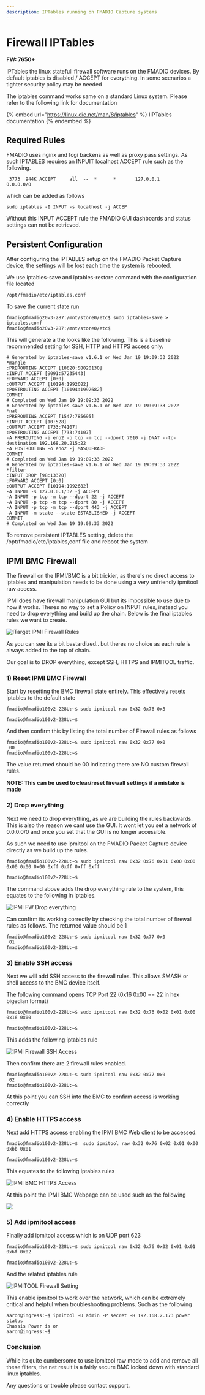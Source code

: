 ```yaml
---
description: IPTables running on FMADIO Capture systems
---
```


# Firewall IPTables

**FW: 7650+**

IPTables the linux statefull firewall software runs on the FMADIO devices. By default iptables is disabled / ACCEPT for everything. In some scenarios a tighter security policy may be needed

The iptables command works same on a standard Linux system. Please refer to the following link for documentation

{% embed url="https://linux.die.net/man/8/iptables" %}
IIPTables documentation
{% endembed %}

## Required Rules

FMADIO uses nginx and fcgi backens as well as proxy pass settings. As such IPTABLES requires an INPUIT localhost ACCEPT rule such as the following.

```
 3773  944K ACCEPT     all  --  *      *       127.0.0.1            0.0.0.0/0
```

which can be added as follows

```
sudo iptables -I INPUT -s localhost -j ACCEP
```

Without this INPUT ACCEPT rule the FMADIO GUI dashboards and status settings can not be retrieved.

## Persistent Configuration

After configuring the IPTABLES setup on the FMADIO Packet Capture device, the settings will be lost each time the system is rebooted.&#x20;

We use iptables-save and iptables-restore command with the configuration file located

```
/opt/fmadio/etc/iptables.conf
```

To save the current state run

```
fmadio@fmadio20v3-287:/mnt/store0/etc$ sudo iptables-save > iptables.conf
fmadio@fmadio20v3-287:/mnt/store0/etc$
```

This will generate a the looks like the following. This is a baseline recommended setting for SSH, HTTP and HTTPS access only.

```
# Generated by iptables-save v1.6.1 on Wed Jan 19 19:09:33 2022
*mangle
:PREROUTING ACCEPT [10620:58020130]
:INPUT ACCEPT [9091:57235443]
:FORWARD ACCEPT [0:0]
:OUTPUT ACCEPT [10194:1992682]
:POSTROUTING ACCEPT [10194:1992682]
COMMIT
# Completed on Wed Jan 19 19:09:33 2022
# Generated by iptables-save v1.6.1 on Wed Jan 19 19:09:33 2022
*nat
:PREROUTING ACCEPT [1547:785695]
:INPUT ACCEPT [10:528]
:OUTPUT ACCEPT [733:74107]
:POSTROUTING ACCEPT [733:74107]
-A PREROUTING -i eno2 -p tcp -m tcp --dport 7010 -j DNAT --to-destination 192.168.20.215:22
-A POSTROUTING -o eno2 -j MASQUERADE
COMMIT
# Completed on Wed Jan 19 19:09:33 2022
# Generated by iptables-save v1.6.1 on Wed Jan 19 19:09:33 2022
*filter
:INPUT DROP [98:13320]
:FORWARD ACCEPT [0:0]
:OUTPUT ACCEPT [10194:1992682]
-A INPUT -s 127.0.0.1/32 -j ACCEPT
-A INPUT -p tcp -m tcp --dport 22 -j ACCEPT
-A INPUT -p tcp -m tcp --dport 80 -j ACCEPT
-A INPUT -p tcp -m tcp --dport 443 -j ACCEPT
-A INPUT -m state --state ESTABLISHED -j ACCEPT
COMMIT
# Completed on Wed Jan 19 19:09:33 2022

```



To remove persistent IPTABLES setting, delete the /opt/fmadio/etc/iptables,conf file and reboot the system

## IPMI BMC Firewall

The firewall on the IPMI/BMC is a bit trickier, as there's no direct access to iptables and manipulation needs to be done using a very unfriendly ipmitool raw access.

IPMI does have firewall manipulation GUI but its impossible to use due to how it works. Theres no way to set a Policy on INPUT rules, instead you need to drop everything and build up the chain. Below is the final iptables rules we want to create.

![ITarget IPMI Firewall Rules](<../.gitbook/assets/image (3) (1).png>)

As you can see its a bit bastardized.. but theres no choice as each rule is always added to the top of chain.

Our goal is to DROP everything, except SSH, HTTPS and IPMITOOL traffic.

### 1) Reset IPMI BMC Firewall

Start by resetting the BMC firewall state entirely.  This effectively resets iptables to the default state

```
fmadio@fmadio100v2-228U:~$ sudo ipmitool raw 0x32 0x76 0x8

fmadio@fmadio100v2-228U:~$
```

And then confirm this by listing the total number of Firewall rules as follows

```
fmadio@fmadio100v2-228U:~$ sudo ipmitool raw 0x32 0x77 0x0
 00
fmadio@fmadio100v2-228U:~$

```

The value returned should be 00 indicating there are NO custom firewall rules.

**NOTE: This can be used to clear/reset firewall settings if a mistake is made**

### 2) Drop everything

Next we need to drop everything, as we are building the rules backwards. This is also the reason we cant use the GUI. It wont let you set a network of 0.0.0.0/0  and once you set that the GUI is no longer accessible.

As such we need to use ipmitool on the FMADIO Packet Capture device directly as we build up the rules.

```
fmadio@fmadio100v2-228U:~$ sudo ipmitool raw 0x32 0x76 0x01 0x00 0x00 0x00 0x00 0x00 0xff 0xff 0xff 0xff

fmadio@fmadio100v2-228U:~$

```

The command above adds the drop everything rule to the system, this equates to the following in iptables.

![IPMI FW Drop everything](<../.gitbook/assets/image (1) (1) (1) (2).png>)

Can confirm its working correctly by checking the total number of firewall rules as follows. The returned value should be 1

```
fmadio@fmadio100v2-228U:~$ sudo ipmitool raw 0x32 0x77 0x0
 01
fmadio@fmadio100v2-228U:~$

```

### 3) Enable SSH access

Next we will add SSH access to the firewall rules. This allows SMASH or shell access to the BMC device itself.

The following command opens TCP Port 22   (0x16 0x00 == 22 in hex bigedian format)

```
fmadio@fmadio100v2-228U:~$ sudo ipmitool raw 0x32 0x76 0x02 0x01 0x00 0x16 0x00

fmadio@fmadio100v2-228U:~$
```

This adds the following iptables rule

![IPMI Firewall SSH Access](<../.gitbook/assets/image (1) (1) (2).png>)

Then confirm there are 2 firewall rules enabled.

```
fmadio@fmadio100v2-228U:~$ sudo ipmitool raw 0x32 0x77 0x0
 02
fmadio@fmadio100v2-228U:~$

```

At this point you can SSH into the BMC to confirm access is working correctly

### 4) Enable HTTPS access

Next add HTTPS access enabling the IPMI BMC Web client to be accessed.

```
fmadio@fmadio100v2-228U:~$  sudo ipmitool raw 0x32 0x76 0x02 0x01 0x00 0xbb 0x01

fmadio@fmadio100v2-228U:~$
```

This equates to the following iptables rules

![IPMI BMC HTTPS Access](<../.gitbook/assets/image (6) (1) (3).png>)

At this point the IPMI BMC Webpage can be used such as the following

![](<../.gitbook/assets/image (2) (1) (1).png>)

### 5) Add ipmitool access

Finally add ipmitool access which is on UDP port 623

```
fmadio@fmadio100v2-228U:~$ sudo ipmitool raw 0x32 0x76 0x02 0x01 0x01 0x6f 0x02

fmadio@fmadio100v2-228U:~$

```

And the related iptables rule

![IPMITOOL Firewall Setting](<../.gitbook/assets/image (5) (1) (2) (1).png>)

This enable ipmitool to work over the network, which can be extremely critical and helpful when troubleshooting problems. Such as the following

```
aaron@ingress:~$ ipmitool -U admin -P secret -H 192.168.2.173 power status
Chassis Power is on
aaron@ingress:~$
```

### Conclusion

While its quite cumbersome to use ipmitool raw mode to add and remove all these filters, the net result is a fairly secure BMC locked down with standard linux iptables.

Any questions or trouble please contact support.

